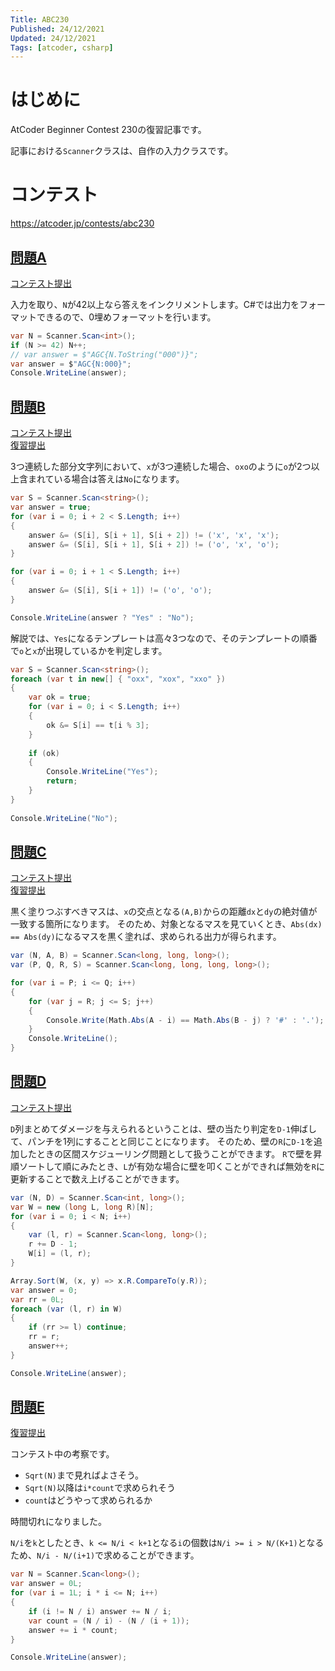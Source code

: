 ```yaml
---
Title: ABC230
Published: 24/12/2021
Updated: 24/12/2021
Tags: [atcoder, csharp]
---
```


# はじめに

AtCoder Beginner Contest 230の復習記事です。

記事における`Scanner`クラスは、自作の入力クラスです。

# コンテスト

https://atcoder.jp/contests/abc230

## [問題A](https://atcoder.jp/contests/abc230/tasks/abc230_a)

[コンテスト提出](https://atcoder.jp/contests/abc230/submissions/27643596)

入力を取り、`N`が42以上なら答えをインクリメントします。C#では出力をフォーマットできるので、0埋めフォーマットを行います。

```csharp
var N = Scanner.Scan<int>();
if (N >= 42) N++;
// var answer = $"AGC{N.ToString("000")}";
var answer = $"AGC{N:000}";
Console.WriteLine(answer);
```

## [問題B](https://atcoder.jp/contests/abc230/tasks/abc230_b)

[コンテスト提出](https://atcoder.jp/contests/abc230/submissions/27651060)  
[復習提出](https://atcoder.jp/contests/abc230/submissions/27674559)

3つ連続した部分文字列において、`x`が3つ連続した場合、`oxo`のように`o`が2つ以上含まれている場合は答えは`No`になります。

```csharp
var S = Scanner.Scan<string>();
var answer = true;
for (var i = 0; i + 2 < S.Length; i++)
{
    answer &= (S[i], S[i + 1], S[i + 2]) != ('x', 'x', 'x');
    answer &= (S[i], S[i + 1], S[i + 2]) != ('o', 'x', 'o');
}

for (var i = 0; i + 1 < S.Length; i++)
{
    answer &= (S[i], S[i + 1]) != ('o', 'o');
}

Console.WriteLine(answer ? "Yes" : "No");
```

解説では、`Yes`になるテンプレートは高々3つなので、そのテンプレートの順番で`o`と`x`が出現しているかを判定します。

```csharp
var S = Scanner.Scan<string>();
foreach (var t in new[] { "oxx", "xox", "xxo" })
{
    var ok = true;
    for (var i = 0; i < S.Length; i++)
    {
        ok &= S[i] == t[i % 3];
    }
 
    if (ok)
    {
        Console.WriteLine("Yes");
        return;
    }
}
 
Console.WriteLine("No");
```

## [問題C](https://atcoder.jp/contests/abc230/tasks/abc230_c)

[コンテスト提出](https://atcoder.jp/contests/abc230/submissions/27664018)  
[復習提出](https://atcoder.jp/contests/abc230/submissions/27674563)

黒く塗りつぶすべきマスは、`x`の交点となる`(A,B)`からの距離`dx`と`dy`の絶対値が一致する箇所になります。
そのため、対象となるマスを見ていくとき、`Abs(dx) == Abs(dy)`になるマスを黒く塗れば、求められる出力が得られます。

```csharp
var (N, A, B) = Scanner.Scan<long, long, long>();
var (P, Q, R, S) = Scanner.Scan<long, long, long, long>();

for (var i = P; i <= Q; i++)
{
    for (var j = R; j <= S; j++)
    {
        Console.Write(Math.Abs(A - i) == Math.Abs(B - j) ? '#' : '.');
    }
    Console.WriteLine();
}
```

## [問題D](https://atcoder.jp/contests/abc230/tasks/abc230_d)

[コンテスト提出](https://atcoder.jp/contests/abc230/submissions/27665969)

`D`列まとめてダメージを与えられるということは、壁の当たり判定を`D-1`伸ばして、パンチを1列にすることと同じことになります。
そのため、壁の`R`に`D-1`を追加したときの区間スケジューリング問題として扱うことができます。
`R`で壁を昇順ソートして順にみたとき、`L`が有効な場合に壁を叩くことができれば無効を`R`に更新することで数え上げることができます。

```csharp
var (N, D) = Scanner.Scan<int, long>();
var W = new (long L, long R)[N];
for (var i = 0; i < N; i++)
{
    var (l, r) = Scanner.Scan<long, long>();
    r += D - 1;
    W[i] = (l, r);
}

Array.Sort(W, (x, y) => x.R.CompareTo(y.R));
var answer = 0;
var rr = 0L;
foreach (var (l, r) in W)
{
    if (rr >= l) continue;
    rr = r;
    answer++;
}

Console.WriteLine(answer);
```

## [問題E](https://atcoder.jp/contests/abc230/tasks/abc230_e)

[復習提出](https://atcoder.jp/contests/abc230/submissions/27675153)

コンテスト中の考察です。

- `Sqrt(N)`まで見ればよさそう。
- `Sqrt(N)`以降は`i*count`で求められそう
- `count`はどうやって求められるか

時間切れになりました。

`N/i`を`k`としたとき、`k <= N/i < k+1`となる`i`の個数は`N/i >= i > N/(K+1)`となるため、`N/i - N/(i+1)`で求めることができます。

```csharp
var N = Scanner.Scan<long>();
var answer = 0L;
for (var i = 1L; i * i <= N; i++)
{
    if (i != N / i) answer += N / i;
    var count = (N / i) - (N / (i + 1));
    answer += i * count;
}

Console.WriteLine(answer);
```
